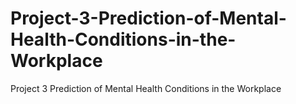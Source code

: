 # Project-3-Prediction-of-Mental-Health-Conditions-in-the-Workplace
Project 3  Prediction of Mental Health Conditions in the Workplace

